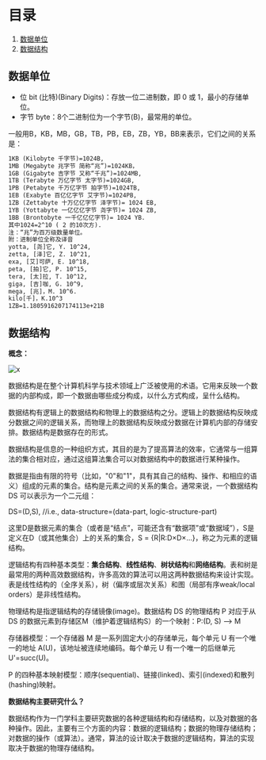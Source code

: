 # 目录

1. [数据单位](#数据单位)
2. [数据结构](#数据结构)

## 数据单位

- 位 bit (比特)(Binary Digits)：存放一位二进制数，即 0 或 1，最小的存储单位。
- 字节 byte：8个二进制位为一个字节(B)，最常用的单位。

一般用B，KB，MB，GB，TB，PB，EB，ZB，YB，BB来表示，它们之间的关系是：

```txt
1KB (Kilobyte 千字节)=1024B,
1MB (Megabyte 兆字节 简称“兆”)=1024KB，
1GB (Gigabyte 吉字节 又称“千兆”)=1024MB,
1TB (Terabyte 万亿字节 太字节)=1024GB,
1PB (Petabyte 千万亿字节 拍字节)=1024TB,
1EB (Exabyte 百亿亿字节 艾字节)=1024PB,
1ZB (Zettabyte 十万亿亿字节 泽字节)= 1024 EB,
1YB (Yottabyte 一亿亿亿字节 尧字节)= 1024 ZB,
1BB (Brontobyte 一千亿亿亿字节)= 1024 YB.
其中1024=2^10 ( 2 的10次方).
注：“兆”为百万级数量单位。
附：进制单位全称及译音
yotta, [尧]它, Y. 10^24,
zetta, [泽]它, Z. 10^21,
exa, [艾]可萨, E. 10^18,
peta, [拍]它, P. 10^15,
tera, [太]拉, T. 10^12,
giga, [吉]咖, G. 10^9,
mega, [兆]，M. 10^6.
kilo[千]，K.10^3
1ZB=1.1805916207174113e+21B
```

## 数据结构

**概念：**

![x](http://wxdhhg.cn/wordpress/wp-content/uploads/2020/04/7.png)

数据结构是在整个计算机科学与技术领域上广泛被使用的术语。它用来反映一个数据的内部构成，即一个数据由哪些成分构成，以什么方式构成，呈什么结构。

数据结构有逻辑上的数据结构和物理上的数据结构之分。逻辑上的数据结构反映成分数据之间的逻辑关系，而物理上的数据结构反映成分数据在计算机内部的存储安排。数据结构是数据存在的形式。

数据结构是信息的一种组织方式，其目的是为了提高算法的效率，它通常与一组算法的集合相对应，通过这组算法集合可以对数据结构中的数据进行某种操作。

数据是指由有限的符号（比如，"0"和"1"，具有其自己的结构、操作、和相应的语义）组成的元素的集合。结构是元素之间的关系的集合。通常来说，一个数据结构DS 可以表示为一个二元组：

DS=(D,S), //i.e., data-structure=(data-part, logic-structure-part)

这里D是数据元素的集合（或者是“结点”，可能还含有“数据项”或“数据域”），S是定义在D（或其他集合）上的关系的集合，S = {R|R:D×D×...}，称之为元素的逻辑结构。

逻辑结构有四种基本类型：**集合结构**、**线性结构**、**树状结构**和**网络结构**。表和树是最常用的两种高效数据结构，许多高效的算法可以用这两种数据结构来设计实现。表是线性结构的（全序关系），树（偏序或层次关系）和图（局部有序weak/local orders）是非线性结构。

物理结构是指逻辑结构的存储镜像(image)。数据结构 DS 的物理结构 P 对应于从 DS 的数据元素到存储区M（维护着逻辑结构S）的一个映射：P:(D, S) --> M

存储器模型：一个存储器 M 是一系列固定大小的存储单元，每个单元 U 有一个唯一的地址 A(U)，该地址被连续地编码。每个单元 U 有一个唯一的后继单元 U'=succ(U)。

P 的四种基本映射模型：顺序(sequential)、链接(linked)、索引(indexed)和散列(hashing)映射。

**数据结构主要研究什么？**

数据结构作为一门学科主要研究数据的各种逻辑结构和存储结构，以及对数据的各种操作。因此，主要有三个方面的内容：数据的逻辑结构；数据的物理存储结构；对数据的操作（或算法）。通常，算法的设计取决于数据的逻辑结构，算法的实现取决于数据的物理存储结构。